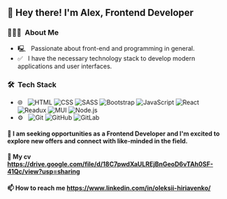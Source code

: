 <h2>👋 Hey there! I'm Alex, Frontend Developer</h2>

<h3> 👨🏻‍💻 &nbsp;About Me </h3>

- &#128435; &nbsp; Passionate about front-end and programming in general.
- &#9989; &nbsp; I have the necessary technology stack to develop modern applications and user interfaces. 

<h3> 🛠 &nbsp;Tech Stack</h3>

-   🌐 &nbsp;
    ![HTML](https://img.shields.io/badge/-HTML5-333333?style=flat&logo=HTML5)
    ![CSS](https://img.shields.io/badge/-CSS-333333?style=flat&logo=CSS3&logoColor=1572B6)
    ![SASS](https://img.shields.io/badge/-Sass-333333?style=flat&logo=sass)
    ![Bootstrap](https://img.shields.io/badge/-Bootstrap-333333?style=flat&logo=bootstrap)
    ![JavaScript](https://img.shields.io/badge/-JavaScript-333333?style=flat&logo=javascript)
    ![React](https://img.shields.io/badge/-React-333333?style=flat&logo=react)
    ![Readux](https://img.shields.io/badge/-Redux-333333?style=flat&logo=redux)
    ![MUI](https://img.shields.io/badge/-Mui-333333?style=flat&logo=mui)
    ![Node.js](https://img.shields.io/badge/-Node.js-333333?style=flat&logo=node.js)
-   ⚙️ &nbsp;
    ![Git](https://img.shields.io/badge/-Git-333333?style=flat&logo=git)
    ![GitHub](https://img.shields.io/badge/-GitHub-333333?style=flat&logo=github)
    ![GitLab](https://img.shields.io/badge/-GitLab-333333?style=flat&logo=gitlab)


#### 💞️ I am seeking opportunities as a Frontend Developer and I'm excited to explore new offers and connect with like-minded in the field.
#### 📃 My cv https://drive.google.com/file/d/18C7pwdXaULREjBnGeoD6vTAh0SF-41Qc/view?usp=sharing 
#### 📫 How to reach me https://www.linkedin.com/in/oleksii-hiriavenko/

<!---
AlexHiriavenko/AlexHiriavenko is a ✨ special ✨ repository because its `README.md` (this file) appears on your GitHub profile.
You can click the Preview link to take a look at your changes.
--->
